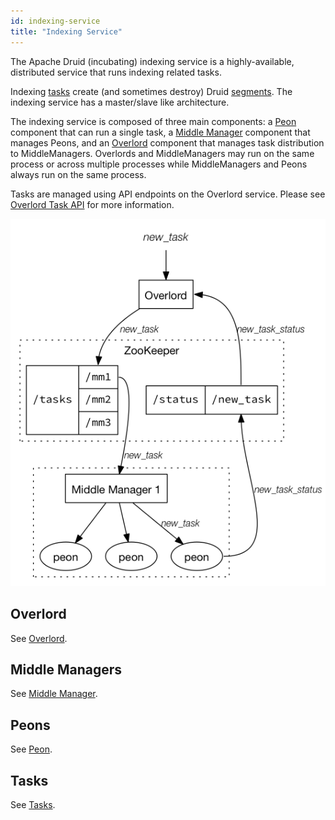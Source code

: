```yaml
---
id: indexing-service
title: "Indexing Service"
---
```


<!--
  ~ Licensed to the Apache Software Foundation (ASF) under one
  ~ or more contributor license agreements.  See the NOTICE file
  ~ distributed with this work for additional information
  ~ regarding copyright ownership.  The ASF licenses this file
  ~ to you under the Apache License, Version 2.0 (the
  ~ "License"); you may not use this file except in compliance
  ~ with the License.  You may obtain a copy of the License at
  ~
  ~   http://www.apache.org/licenses/LICENSE-2.0
  ~
  ~ Unless required by applicable law or agreed to in writing,
  ~ software distributed under the License is distributed on an
  ~ "AS IS" BASIS, WITHOUT WARRANTIES OR CONDITIONS OF ANY
  ~ KIND, either express or implied.  See the License for the
  ~ specific language governing permissions and limitations
  ~ under the License.
  -->


The Apache Druid (incubating) indexing service is a highly-available, distributed service that runs indexing related tasks.

Indexing [tasks](../ingestion/tasks.md) create (and sometimes destroy) Druid [segments](../design/segments.md). The indexing service has a master/slave like architecture.

The indexing service is composed of three main components: a [Peon](../design/peons.md) component that can run a single task, a [Middle Manager](../design/middlemanager.md) component that manages Peons, and an [Overlord](../design/overlord.md) component that manages task distribution to MiddleManagers.
Overlords and MiddleManagers may run on the same process or across multiple processes while MiddleManagers and Peons always run on the same process.

Tasks are managed using API endpoints on the Overlord service. Please see [Overlord Task API](../operations/api-reference.html#tasks) for more information.

![Indexing Service](../assets/indexing_service.png "Indexing Service")

## Overlord

See [Overlord](../design/overlord.md).

## Middle Managers

See [Middle Manager](../design/middlemanager.md).

## Peons

See [Peon](../design/peons.md).

## Tasks

See [Tasks](../ingestion/tasks.md).
